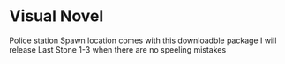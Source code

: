 # Visual Novel 
Police station Spawn location comes with this downloadble package
I will release Last Stone 1-3 when there are no speeling mistakes

